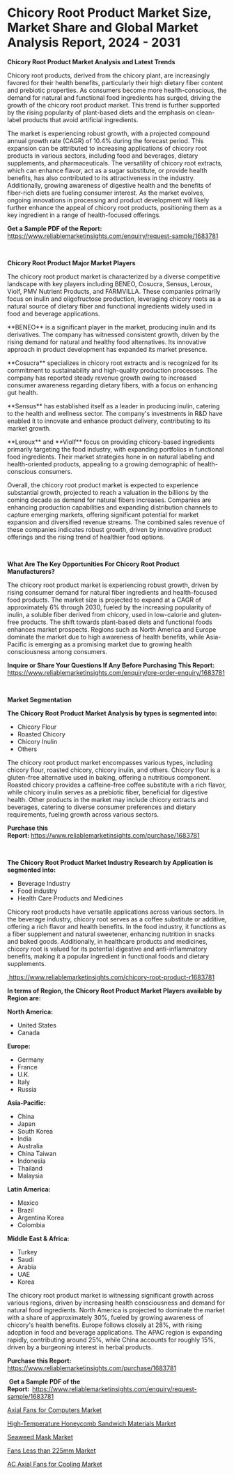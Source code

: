 <p><h1>Chicory Root Product Market Size, Market Share and Global Market Analysis Report, 2024 - 2031</h1></p><p><strong>Chicory Root Product Market Analysis and Latest Trends</strong></p>
<p><p>Chicory root products, derived from the chicory plant, are increasingly favored for their health benefits, particularly their high dietary fiber content and prebiotic properties. As consumers become more health-conscious, the demand for natural and functional food ingredients has surged, driving the growth of the chicory root product market. This trend is further supported by the rising popularity of plant-based diets and the emphasis on clean-label products that avoid artificial ingredients.</p><p>The market is experiencing robust growth, with a projected compound annual growth rate (CAGR) of 10.4% during the forecast period. This expansion can be attributed to increasing applications of chicory root products in various sectors, including food and beverages, dietary supplements, and pharmaceuticals. The versatility of chicory root extracts, which can enhance flavor, act as a sugar substitute, or provide health benefits, has also contributed to its attractiveness in the industry. Additionally, growing awareness of digestive health and the benefits of fiber-rich diets are fueling consumer interest. As the market evolves, ongoing innovations in processing and product development will likely further enhance the appeal of chicory root products, positioning them as a key ingredient in a range of health-focused offerings.</p></p>
<p><strong>Get a Sample PDF of the Report:&nbsp;</strong> <a href="https://www.reliablemarketinsights.com/enquiry/request-sample/1683781?utm_campaign=1340&utm_medium=2&utm_source=Github&utm_content=ia&utm_term=15102024&utm_id=chicory-root-product">https://www.reliablemarketinsights.com/enquiry/request-sample/1683781</a></p>
<p>&nbsp;</p>
<p><strong>Chicory Root Product Major Market Players</strong></p>
<p><p>The chicory root product market is characterized by a diverse competitive landscape with key players including BENEO, Cosucra, Sensus, Leroux, Violf, PMV Nutrient Products, and FARMVILLA. These companies primarily focus on inulin and oligofructose production, leveraging chicory roots as a natural source of dietary fiber and functional ingredients widely used in food and beverage applications.</p><p>**BENEO** is a significant player in the market, producing inulin and its derivatives. The company has witnessed consistent growth, driven by the rising demand for natural and healthy food alternatives. Its innovative approach in product development has expanded its market presence.</p><p>**Cosucra** specializes in chicory root extracts and is recognized for its commitment to sustainability and high-quality production processes. The company has reported steady revenue growth owing to increased consumer awareness regarding dietary fibers, with a focus on enhancing gut health.</p><p>**Sensus** has established itself as a leader in producing inulin, catering to the health and wellness sector. The company's investments in R&D have enabled it to innovate and enhance product delivery, contributing to its market growth.</p><p>**Leroux** and **Violf** focus on providing chicory-based ingredients primarily targeting the food industry, with expanding portfolios in functional food ingredients. Their market strategies hone in on natural labeling and health-oriented products, appealing to a growing demographic of health-conscious consumers.</p><p>Overall, the chicory root product market is expected to experience substantial growth, projected to reach a valuation in the billions by the coming decade as demand for natural fibers increases. Companies are enhancing production capabilities and expanding distribution channels to capture emerging markets, offering significant potential for market expansion and diversified revenue streams. The combined sales revenue of these companies indicates robust growth, driven by innovative product offerings and the rising trend of healthier food options.</p></p>
<p>&nbsp;</p>
<p><strong>What Are The Key Opportunities For Chicory Root Product Manufacturers?</strong></p>
<p><p>The chicory root product market is experiencing robust growth, driven by rising consumer demand for natural fiber ingredients and health-focused food products. The market size is projected to expand at a CAGR of approximately 6% through 2030, fueled by the increasing popularity of inulin, a soluble fiber derived from chicory, used in low-calorie and gluten-free products. The shift towards plant-based diets and functional foods enhances market prospects. Regions such as North America and Europe dominate the market due to high awareness of health benefits, while Asia-Pacific is emerging as a promising market due to growing health consciousness among consumers.</p></p>
<p><strong>Inquire or Share Your Questions If Any Before Purchasing This Report:</strong> <a href="https://www.reliablemarketinsights.com/enquiry/pre-order-enquiry/1683781?utm_campaign=1340&utm_medium=2&utm_source=Github&utm_content=ia&utm_term=15102024&utm_id=chicory-root-product">https://www.reliablemarketinsights.com/enquiry/pre-order-enquiry/1683781</a></p>
<p>&nbsp;</p>
<p><strong>Market Segmentation</strong></p>
<p><strong>The Chicory Root Product Market Analysis by types is segmented into:</strong></p>
<p><ul><li>Chicory Flour</li><li>Roasted Chicory</li><li>Chicory Inulin</li><li>Others</li></ul></p>
<p><p>The chicory root product market encompasses various types, including chicory flour, roasted chicory, chicory inulin, and others. Chicory flour is a gluten-free alternative used in baking, offering a nutritious component. Roasted chicory provides a caffeine-free coffee substitute with a rich flavor, while chicory inulin serves as a prebiotic fiber, beneficial for digestive health. Other products in the market may include chicory extracts and beverages, catering to diverse consumer preferences and dietary requirements, fueling growth across various sectors.</p></p>
<p><strong>Purchase this Report:&nbsp;</strong><a href="https://www.reliablemarketinsights.com/purchase/1683781?utm_campaign=1340&utm_medium=2&utm_source=Github&utm_content=ia&utm_term=15102024&utm_id=chicory-root-product">https://www.reliablemarketinsights.com/purchase/1683781</a></p>
<p>&nbsp;</p>
<p><strong>The Chicory Root Product Market Industry Research by Application is segmented into:</strong></p>
<p><ul><li>Beverage Industry</li><li>Food industry</li><li>Health Care Products and Medicines</li></ul></p>
<p><p>Chicory root products have versatile applications across various sectors. In the beverage industry, chicory root serves as a coffee substitute or additive, offering a rich flavor and health benefits. In the food industry, it functions as a fiber supplement and natural sweetener, enhancing nutrition in snacks and baked goods. Additionally, in healthcare products and medicines, chicory root is valued for its potential digestive and anti-inflammatory benefits, making it a popular ingredient in functional foods and dietary supplements.</p></p>
<p><a href="https://www.reliablemarketinsights.com/chicory-root-product-r1683781?utm_campaign=1340&utm_medium=2&utm_source=Github&utm_content=ia&utm_term=15102024&utm_id=chicory-root-product">&nbsp;https://www.reliablemarketinsights.com/chicory-root-product-r1683781</a></p>
<p><strong>In terms of Region, the Chicory Root Product Market Players available by Region are:</strong></p>
<p>
    <p> <strong> North America: </strong>
        <ul>
            <li>United States</li>
            <li>Canada</li>
        </ul>
        </p> 
    <p> <strong> Europe: </strong>
        <ul>
            <li>Germany</li>
            <li>France</li>
            <li>U.K.</li>
            <li>Italy</li>
            <li>Russia</li>
        </ul>
        </p> 
    <p> <strong> Asia-Pacific: </strong>
        <ul>
            <li>China</li>
            <li>Japan</li>
            <li>South Korea</li>
            <li>India</li>
            <li>Australia</li>
            <li>China Taiwan</li>
            <li>Indonesia</li>
            <li>Thailand</li>
            <li>Malaysia</li>
        </ul>
        </p> 
    <p> <strong> Latin America: </strong>
        <ul>
            <li>Mexico</li>
            <li>Brazil</li>
            <li>Argentina Korea</li>
            <li>Colombia</li>
        </ul>
        </p> 
    <p> <strong> Middle East & Africa: </strong>
        <ul>
            <li>Turkey</li>
            <li>Saudi</li>
            <li>Arabia</li>
            <li>UAE</li>
            <li>Korea</li>
        </ul>
    </p>
    </p>
<p><p>The chicory root product market is witnessing significant growth across various regions, driven by increasing health consciousness and demand for natural food ingredients. North America is projected to dominate the market with a share of approximately 30%, fueled by growing awareness of chicory's health benefits. Europe follows closely at 28%, with rising adoption in food and beverage applications. The APAC region is expanding rapidly, contributing around 25%, while China accounts for roughly 15%, driven by a burgeoning interest in herbal products.</p></p>
<p><strong>Purchase this Report: </strong><a href="https://www.reliablemarketinsights.com/purchase/1683781?utm_campaign=1340&utm_medium=2&utm_source=Github&utm_content=ia&utm_term=15102024&utm_id=chicory-root-product">https://www.reliablemarketinsights.com/purchase/1683781</a></p>
<p>&nbsp;<strong>Get a Sample PDF of the Report:&nbsp;&nbsp;</strong><a href="https://www.reliablemarketinsights.com/enquiry/request-sample/1683781?utm_campaign=1340&utm_medium=2&utm_source=Github&utm_content=ia&utm_term=15102024&utm_id=chicory-root-product">https://www.reliablemarketinsights.com/enquiry/request-sample/1683781</a></p>
<p><strong></strong></p>
<p><p><a href="https://www.linkedin.com/pulse/global-axial-fans-computers-market-trends-forecasts-strategic-gekaf?trk=public_post_embed_feed-article-content&utm_campaign=1340&utm_medium=2&utm_source=Github&utm_content=ia&utm_term=15102024&utm_id=chicory-root-product">Axial Fans for Computers Market</a></p><p><a href="https://github.com/WillieWoodard/Market-Research-Report-List-6/blob/main/high-temperature-honeycomb-sandwich-materials-market.md?utm_campaign=1340&utm_medium=2&utm_source=Github&utm_content=ia&utm_term=15102024&utm_id=chicory-root-product">High-Temperature Honeycomb Sandwich Materials Market</a></p><p><a href="https://github.com/marloy8/Market-Research-Report-List-6/blob/main/seaweed-mask-market.md?utm_campaign=1340&utm_medium=2&utm_source=Github&utm_content=ia&utm_term=15102024&utm_id=chicory-root-product">Seaweed Mask Market</a></p><p><a href="https://www.linkedin.com/pulse/fans-less-than-225mm-market-segmentation-applications-types-qrvxf?trk=public_post_embed_feed-article-content&utm_campaign=1340&utm_medium=2&utm_source=Github&utm_content=ia&utm_term=15102024&utm_id=chicory-root-product">Fans Less than 225mm Market</a></p><p><a href="https://www.linkedin.com/pulse/unveiling-market-trends-global-ac-axial-fans-cooling-growth-i6sqf?trk=public_post_embed_feed-article-content&utm_campaign=1340&utm_medium=2&utm_source=Github&utm_content=ia&utm_term=15102024&utm_id=chicory-root-product">AC Axial Fans for Cooling Market</a></p></p>